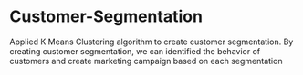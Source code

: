 # Customer-Segmentation
Applied K Means Clustering algorithm to create customer segmentation. By creating customer segmentation, we can identified the behavior of customers and create marketing campaign based on each segmentation
